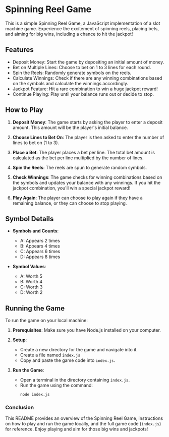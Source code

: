 # Spinning Reel Game

This is a simple Spinning Reel Game, a JavaScript implementation of a slot machine game. Experience the excitement of spinning reels, placing bets, and aiming for big wins, including a chance to hit the jackpot!

## Features

- Deposit Money: Start the game by depositing an initial amount of money.
- Bet on Multiple Lines: Choose to bet on 1 to 3 lines for each round.
- Spin the Reels: Randomly generate symbols on the reels.
- Calculate Winnings: Check if there are any winning combinations based on the symbols and calculate the winnings accordingly.
- Jackpot Feature: Hit a rare combination to win a huge jackpot reward!
- Continue Playing: Play until your balance runs out or decide to stop.


## How to Play

1. **Deposit Money**: The game starts by asking the player to enter a deposit amount. This amount will be the player's initial balance.

2. **Choose Lines to Bet On**: The player is then asked to enter the number of lines to bet on (1 to 3).

3. **Place a Bet**: The player places a bet per line. The total bet amount is calculated as the bet per line multiplied by the number of lines.

4. **Spin the Reels**: The reels are spun to generate random symbols.

5. **Check Winnings**: The game checks for winning combinations based on the symbols and updates your balance with any winnings. If you hit the jackpot combination, you'll win a special jackpot reward!

6. **Play Again**: The player can choose to play again if they have a remaining balance, or they can choose to stop playing.

## Symbol Details

- **Symbols and Counts**:
  - A: Appears 2 times
  - B: Appears 4 times
  - C: Appears 6 times
  - D: Appears 8 times

- **Symbol Values**:
  - A: Worth 5
  - B: Worth 4
  - C: Worth 3
  - D: Worth 2

## Running the Game
To run the game on your local machine:

1. **Prerequisites**: Make sure you have Node.js installed on your computer.
2. **Setup**:
     - Create a new directory for the game and navigate into it.
     - Create a file named `index.js`
     - Copy and paste the game code into `index.js`.

3. **Run the Game**:
    - Open a terminal in the directory containing `index.js`.
    - Run the game using the command:
      ```bash
      node index.js
      ```
### Conclusion

This README provides an overview of the Spinning Reel Game, instructions on how to play and run the game locally, and the full game code (`index.js`) for reference. Enjoy playing and aim for those big wins and jackpots!
